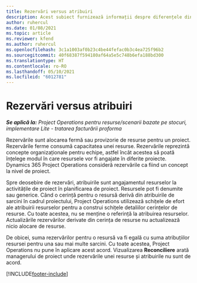 ```yaml
---
title: Rezervări versus atribuiri
description: Acest subiect furnizează informații despre diferențele dintre rezervările de resurse și atribuirile de resurse.
author: ruhercul
ms.date: 01/08/2021
ms.topic: article
ms.reviewer: kfend
ms.author: ruhercul
ms.openlocfilehash: 3c1a1003af0b23c4be44fefac0b3c4ea725f96b2
ms.sourcegitcommit: 40f68387f594180af64a5e5c748b6efa188bd300
ms.translationtype: HT
ms.contentlocale: ro-RO
ms.lasthandoff: 05/10/2021
ms.locfileid: "6012781"
---
```

# <a name="bookings-vs-assignments"></a>Rezervări versus atribuiri

_**Se aplică la:** Project Operations pentru resurse/scenarii bazate pe stocuri, implementare Lite - tratarea facturării proforma_

Rezervările sunt alocarea fermă sau provizorie de resurse pentru un proiect. Rezervările ferme consumă capacitatea unei resurse. Rezervările reprezintă concepte organizaționale pentru echipe, astfel încât acestea să poată înțelege modul în care resursele vor fi angajate în diferite proiecte. Dynamics 365 Project Operations consideră rezervările ca fiind un concept la nivel de proiect. 

Spre deosebire de rezervări, atribuirile sunt angajamentul resurselor la activitățile de proiect în planificarea de proiect. Resursele pot fi denumite sau generice.  Când o cerință pentru o resursă derivă din atribuirile de sarcini în cadrul proiectului, Project Operations utilizează schițele de efort ale atribuirii resurselor pentru a construi schițele detaliilor cerințelor de resurse. Cu toate acestea, nu se menține o referință la atribuirea resurselor. Actualizările rezervărilor derivate din cerința de resurse nu actualizează nicio alocare de resurse.

De obicei, suma rezervărilor pentru o resursă va fi egală cu suma atribuțiilor resursei pentru una sau mai multe sarcini. Cu toate acestea, Project Operations nu pune în aplicare acest acord. Vizualizarea **Reconciliere** arată managerului de proiect unde rezervările unei resurse și atribuirile nu sunt de acord.




[!INCLUDE[footer-include](../includes/footer-banner.md)]